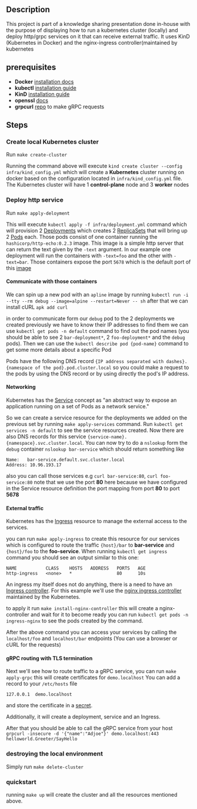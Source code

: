 ## Description
This project is part of a knowledge sharing presentation done in-house with the purpose of displaying how to run a kubernetes cluster (locally) and deploy http/grpc services on it that can receive external traffic. It uses KinD (Kubernetes in Docker) and the nginx-ingress controller(maintained by kubernetes

## prerequisites

* **Docker**  [installation docs](https://docs.docker.com/get-docker/)
* **kubectl** [installation guide](https://kubernetes.io/docs/tasks/tools/)
* **KinD**    [installation guide](https://kind.sigs.k8s.io/docs/user/quick-start/)
* **openssl** [docs](https://www.openssl.org/source/)
* **grpcurl** [repo](https://github.com/fullstorydev/grpcurl#installation) to make gRPC requests

## Steps

### Create local Kubernetes cluster
Run `make create-cluster`

Running the command above will execute `kind create cluster --config infra/kind_config.yml` 
which will create a **Kubernetes** cluster running on docker based on the configuration 
located in `infra/kind_config.yml` file. The Kubernetes cluster will have 1 **control-plane**
node and 3 **worker** nodes

### Deploy http service
Run `make apply-deloyment`

This will execute `kubectl apply -f infra/deployment.yml` command which will provision 2
[Deployments](https://kubernetes.io/docs/concepts/workloads/controllers/deployment/) which creates 
2 [ReplicaSets](https://kubernetes.io/docs/concepts/workloads/controllers/replicaset/) that 
will bring up 2 [Pods](https://kubernetes.io/docs/concepts/workloads/pods/) each. Those pods consist
of one container running the `hashicorp/http-echo:0.2.3` image. This image is a simple
http server that can return the text given by the `-text` argument. In our example one deployment
will run the containers with `-text=foo` and the other with `-text=bar`. Those containers expose the
port `5678` which is the default port of this [image](https://hub.docker.com/r/hashicorp/http-echo/)

#### Communicate with those containers
We can spin up a new pod with an `apline` image by running 
`kubectl run -i --tty --rm debug --image=alpine --restart=Never -- sh` after that we can install
cURL `apk add curl` 

in order to communicate form our `debug` pod to the 2 deployments we created previously we have
to know their IP addresses to find them we can use `kubectl get pods -n default` command
to find out the pod names (you should be able to see 2 `bar-deployment*`, 2 `foo-deployment*` and the `debug` pods).
Then we can use the `kubectl describe pod {pod-name}` command to get some more details about a specific Pod

Pods have the following DNS record
`{IP address separated with dashes}.{namespace of the pod}.pod.cluster.local` so you could make a
request to the pods by using the DNS record or by using directly the pod's IP address.

#### Networking
Kubernetes has the [Service](https://kubernetes.io/docs/concepts/services-networking/service/) concept 
as "an abstract way to expose an application running on a set of Pods as a network service."

So we can create a service resource for the deployments we added on the previous set by running
`make apply-services` command. Run `kubectl get services -n default` to see the service resources 
created. Now there are also DNS records for this service `{service-name}.{namespace}.svc.cluster.local`.
You can now try to do a `nslookup` form the `debug` container `nslookup bar-service` which should 
return something like
```
Name:   bar-service.default.svc.cluster.local
Address: 10.96.193.17
```

also you can call those services e.g `curl bar-service:80`, `curl foo-service:80` note that we 
use the port **80** here because we have configured in the Service resource definition the port mapping
from port **80** to port **5678**

#### External traffic
Kubernetes has the [Ingress](https://kubernetes.io/docs/concepts/services-networking/ingress/) resource
to manage the external access to the services.

you can run `make apply-ingress` to create this resource for our services which is configured to
route the traffic `{host}/bar` to **bar-service** and `{host}/foo` to the **foo-service**. When running 
`kubectl get ingress` command you should see an output similar to this one:

```
NAME           CLASS    HOSTS   ADDRESS   PORTS   AGE
http-ingress   <none>   *                 80      10s
```

An ingress my itself does not do anything, there is a need to have an [Ingress controller](https://kubernetes.io/docs/concepts/services-networking/ingress-controllers/).
For this example we'll use the [nginx ingress controller](https://github.com/kubernetes/ingress-nginx) maintained by the Kubernetes.

to apply it run `make install-nginx-controller` this will create a nginx-controller and wait for it to become ready
you can run `kubectl get pods -n ingress-nginx` to see the pods created by the command.

After the above command you can access your services by calling the `localhost/foo` and `localhost/bar` endpoints
(You can use a browser or cURL for the requests)


#### gRPC routing with TLS termination
Next we'll see how to route traffic to a gRPC service, you can run `make apply-grpc`
this will create certificates for `demo.localhost`
You can add a record to your `/etc/hosts` file 

```
127.0.0.1  demo.localhost
```

and store the certificate in a [secret](https://kubernetes.io/docs/concepts/configuration/secret/). 

Additionally, it will create a deployment, service and an Ingress.

After that you should be able to call the gRPC service from your host
`grpcurl -insecure -d '{"name":"Adjoe"}' demo.localhost:443 helloworld.Greeter/SayHello`

### destroying the local environment
Simply run `make delete-cluster`

### quickstart
running `make up` will create the cluster and all the resources mentioned above.